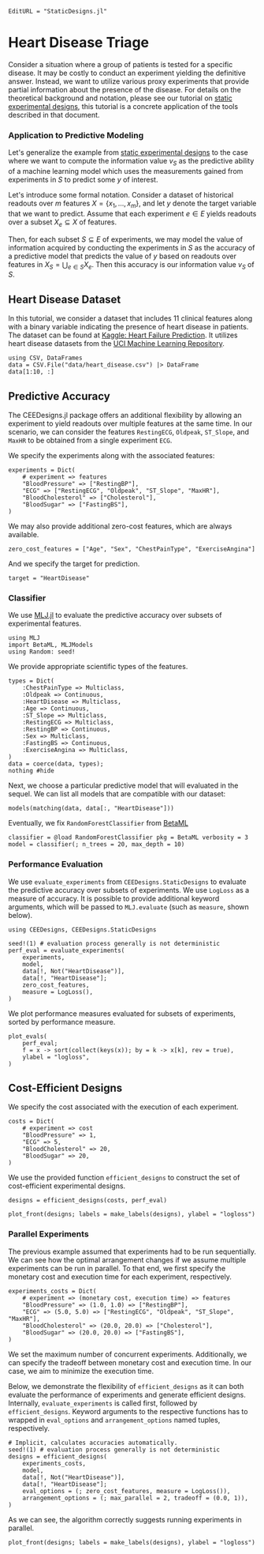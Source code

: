 ```@meta
EditURL = "StaticDesigns.jl"
```

# Heart Disease Triage

Consider a situation where a group of patients is tested for a specific disease. It may be costly to conduct an experiment yielding the definitive answer. Instead, we want to utilize various proxy experiments that provide partial information about the presence of the disease.
For details on the theoretical background and notation, please see our tutorial on [static experimental designs](SimpleStatic.md), this tutorial
is a concrete application of the tools described in that document.

### Application to Predictive Modeling

Let's generalize the example from [static experimental designs](SimpleStatic.md) to the case where we want to compute the information value $v_{S}$ as the predictive
ability of a machine learning model which uses the measurements gained from experiments in $S$ to predict some $y$ of interest.

Let's introduce some formal notation.
Consider a dataset of historical readouts over $m$ features $X = \{x_1, \ldots, x_m\}$, and let $y$ denote the target variable that we want to predict.
Assume that each experiment $e \in E$ yields readouts over a subset $X_e \subseteq X$ of features.

Then, for each subset $S \subseteq E$ of experiments, we may model the value of information acquired by conducting the experiments in $S$ as the accuracy of a predictive model that predicts the value of $y$ based on readouts over features in $X_S = \bigcup_{e\in S} X_e$.
Then this accuracy is our information value $v_{S}$ of $S$.

## Heart Disease Dataset

In this tutorial, we consider a dataset that includes 11 clinical features along with a binary variable indicating the presence of heart disease in patients. The dataset can be found at [Kaggle: Heart Failure Prediction](https://www.kaggle.com/datasets/fedesoriano/heart-failure-prediction). It utilizes heart disease datasets from the [UCI Machine Learning Repository](https://archive.ics.uci.edu/dataset/45/heart+disease).

````@example StaticDesigns
using CSV, DataFrames
data = CSV.File("data/heart_disease.csv") |> DataFrame
data[1:10, :]
````

## Predictive Accuracy

The CEEDesigns.jl package offers an additional flexibility by allowing an experiment to yield readouts over multiple features at the same time. In our scenario, we can consider the features `RestingECG`, `Oldpeak`, `ST_Slope`, and `MaxHR` to be obtained from a single experiment `ECG`.

We specify the experiments along with the associated features:

````@example StaticDesigns
experiments = Dict(
    # experiment => features
    "BloodPressure" => ["RestingBP"],
    "ECG" => ["RestingECG", "Oldpeak", "ST_Slope", "MaxHR"],
    "BloodCholesterol" => ["Cholesterol"],
    "BloodSugar" => ["FastingBS"],
)
````

We may also provide additional zero-cost features, which are always available.

````@example StaticDesigns
zero_cost_features = ["Age", "Sex", "ChestPainType", "ExerciseAngina"]
````

And we specify the target for prediction.

````@example StaticDesigns
target = "HeartDisease"
````

### Classifier

We use [MLJ.jl](https://alan-turing-institute.github.io/MLJ.jl/dev/) to evaluate the predictive accuracy over subsets of experimental features.

````@example StaticDesigns
using MLJ
import BetaML, MLJModels
using Random: seed!
````

We provide appropriate scientific types of the features.

````@example StaticDesigns
types = Dict(
    :ChestPainType => Multiclass,
    :Oldpeak => Continuous,
    :HeartDisease => Multiclass,
    :Age => Continuous,
    :ST_Slope => Multiclass,
    :RestingECG => Multiclass,
    :RestingBP => Continuous,
    :Sex => Multiclass,
    :FastingBS => Continuous,
    :ExerciseAngina => Multiclass,
)
data = coerce(data, types);
nothing #hide
````

Next, we choose a particular predictive model that will evaluated in the sequel. We can list all models that are compatible with our dataset:

````@example StaticDesigns
models(matching(data, data[:, "HeartDisease"]))
````

Eventually, we fix `RandomForestClassifier` from [BetaML](https://github.com/sylvaticus/BetaML.jl)

````@example StaticDesigns
classifier = @load RandomForestClassifier pkg = BetaML verbosity = 3
model = classifier(; n_trees = 20, max_depth = 10)
````

### Performance Evaluation

We use `evaluate_experiments` from `CEEDesigns.StaticDesigns` to evaluate the predictive accuracy over subsets of experiments. We use `LogLoss` as a measure of accuracy. It is possible to provide additional keyword arguments, which will be passed to `MLJ.evaluate` (such as `measure`, shown below).

````@example StaticDesigns
using CEEDesigns, CEEDesigns.StaticDesigns
````

````@example StaticDesigns
seed!(1) # evaluation process generally is not deterministic
perf_eval = evaluate_experiments(
    experiments,
    model,
    data[!, Not("HeartDisease")],
    data[!, "HeartDisease"];
    zero_cost_features,
    measure = LogLoss(),
)
````

We plot performance measures evaluated for subsets of experiments, sorted by performance measure.

````@example StaticDesigns
plot_evals(
    perf_eval;
    f = x -> sort(collect(keys(x)); by = k -> x[k], rev = true),
    ylabel = "logloss",
)
````

## Cost-Efficient Designs

We specify the cost associated with the execution of each experiment.

````@example StaticDesigns
costs = Dict(
    # experiment => cost
    "BloodPressure" => 1,
    "ECG" => 5,
    "BloodCholesterol" => 20,
    "BloodSugar" => 20,
)
````

We use the provided function `efficient_designs` to construct the set of cost-efficient experimental designs.

````@example StaticDesigns
designs = efficient_designs(costs, perf_eval)
````

````@example StaticDesigns
plot_front(designs; labels = make_labels(designs), ylabel = "logloss")
````

### Parallel Experiments

The previous example assumed that experiments had to be run sequentially. We can see how the optimal arrangement changes if we assume multiple experiments can be run in parallel. To that end, we first specify the monetary cost and execution time for each experiment, respectively.

````@example StaticDesigns
experiments_costs = Dict(
    # experiment => (monetary cost, execution time) => features
    "BloodPressure" => (1.0, 1.0) => ["RestingBP"],
    "ECG" => (5.0, 5.0) => ["RestingECG", "Oldpeak", "ST_Slope", "MaxHR"],
    "BloodCholesterol" => (20.0, 20.0) => ["Cholesterol"],
    "BloodSugar" => (20.0, 20.0) => ["FastingBS"],
)
````

We set the maximum number of concurrent experiments. Additionally, we can specify the tradeoff between monetary cost and execution time. In our case, we aim to minimize the execution time.

Below, we demonstrate the flexibility of `efficient_designs` as it can both evaluate the performance of experiments and generate efficient designs. Internally, `evaluate_experiments` is called first, followed by `efficient_designs`. Keyword arguments to the respective functions has to wrapped in `eval_options` and `arrangement_options` named tuples, respectively.

````@example StaticDesigns
# Implicit, calculates accuracies automatically.
seed!(1) # evaluation process generally is not deterministic
designs = efficient_designs(
    experiments_costs,
    model,
    data[!, Not("HeartDisease")],
    data[!, "HeartDisease"];
    eval_options = (; zero_cost_features, measure = LogLoss()),
    arrangement_options = (; max_parallel = 2, tradeoff = (0.0, 1)),
)
````

As we can see, the algorithm correctly suggests running experiments in parallel.

````@example StaticDesigns
plot_front(designs; labels = make_labels(designs), ylabel = "logloss")
````

